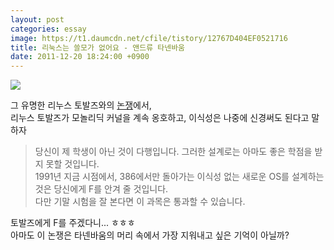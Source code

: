 ```yaml
---
layout: post
categories: essay
image: https://t1.daumcdn.net/cfile/tistory/12767D404EF0521716
title: 리눅스는 쓸모가 없어요 - 앤드류 타넨바움
date: 2011-12-20 18:24:00 +0900
---
```


![](https://t1.daumcdn.net/cfile/tistory/12767D404EF0521716)

그 유명한 리누스 토발즈와의 [논쟁](https://groups.google.com/g/comp.os.minix/c/wlhw16QWltI)에서,  
리누스 토발즈가 모놀리딕 커널을 계속 옹호하고, 이식성은 나중에 신경써도 된다고 말하자

> 당신이 제 학생이 아닌 것이 다행입니다. 그러한 설계로는 아마도 좋은 학점을 받지 못할 것입니다.  
> 1991년 지금 시점에서, 386에서만 돌아가는 이식성 없는 새로운 OS를 설계하는 것은 당신에게 F를 안겨 줄 것입니다.  
> 다만 기말 시험을 잘 본다면 이 과목은 통과할 수 있습니다.

토발즈에게 F를 주겠다니... ㅎㅎㅎ   
아마도 이 논쟁은 타넨바움의 머리 속에서 가장 지워내고 싶은 기억이 아닐까?